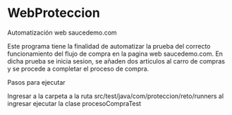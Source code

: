 # WebProteccion

Automatización web saucedemo.com


Este programa tiene la finalidad de automatizar la prueba del correcto funcionamiento del flujo de compra en la pagina web saucedemo.com. En dicha prueba se inicia sesion, se añaden dos articulos al carro de compras y se procede a completar el proceso de compra.


Pasos para ejecutar

Ingresar a la carpeta a la ruta src/test/java/com/proteccion/reto/runners
al ingresar ejecutar la clase procesoCompraTest
